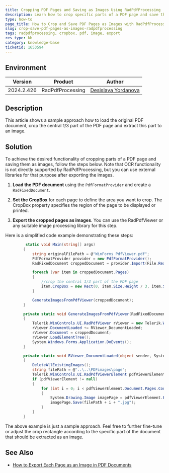 ```yaml
---
title: Cropping PDF Pages and Saving as Images Using RadPdfProcessing
description: Learn how to crop specific parts of a PDF page and save them as images using the RadPdfProcessing library.
type: how-to
page_title: How to Crop and Save PDF Pages as Images with RadPdfProcessing
slug: crop-save-pdf-pages-as-images-radpdfprocessing
tags: radpdfprocessing, cropbox, pdf, image, export
res_type: kb
category: knowledge-base
ticketid: 1653594
---
```


## Environment

| Version | Product | Author | 
| --- | --- | ---- | 
| 2024.2.426| RadPdfProcessing |[Desislava Yordanova](https://www.telerik.com/blogs/author/desislava-yordanova)| 

## Description

This article shows a sample approach how to load the original PDF document, crop the central 1/3 part of the PDF page and extract this part to an image.

## Solution

To achieve the desired functionality of cropping parts of a PDF page and saving them as images, follow the steps below. Note that OCR functionality is not directly supported by RadPdfProcessing, but you can use external libraries for that purpose after exporting the images.

1. **Load the PDF document** using the `PdfFormatProvider` and create a `RadFixedDocument`.

2. **Set the CropBox** for each page to define the area you want to crop. The CropBox property specifies the region of the page to be displayed or printed.

3. **Export the cropped pages as images**. You can use the RadPdfViewer or any suitable image processing library for this step.

Here is a simplified code example demonstrating these steps:

```csharp
         static void Main(string[] args)
        {
            string originalFilePath = @"WinForms PdfViewer.pdf";
            PdfFormatProvider provider = new PdfFormatProvider();
            RadFixedDocument croppedDocument = provider.Import(File.ReadAllBytes(originalFilePath));

            foreach (var item in croppedDocument.Pages)
            {
                //crop the central 1/3 part of the PDF page 
                item.CropBox = new Rect(0, item.Size.Height / 3, item.Size.Width, item.Size.Height / 3);
            }

            GenerateImagesFromPdfViewer(croppedDocument); 
        }

        private static void GenerateImagesFromPdfViewer(RadFixedDocument croppedDocument)
        {
            Telerik.WinControls.UI.RadPdfViewer rViewer = new Telerik.WinControls.UI.RadPdfViewer();
            rViewer.DocumentLoaded += RViewer_DocumentLoaded;
            rViewer.Document = croppedDocument;
            rViewer.LoadElementTree();
            System.Windows.Forms.Application.DoEvents();
        }

        private static void RViewer_DocumentLoaded(object sender, System.EventArgs e)
        {
            DeleteAllExistingImages();
            string filePath = @"..\..\PDFimages\page";
            Telerik.WinControls.UI.RadPdfViewerElement pdfViewerElement = sender as Telerik.WinControls.UI.RadPdfViewerElement;
            if (pdfViewerElement != null)
            {
                for (int i = 0; i < pdfViewerElement.Document.Pages.Count; i++)
                {
                    System.Drawing.Image imagePage = pdfViewerElement.ExportPage(i, 1, true, System.Drawing.Imaging.ImageFormat.Jpeg);
                    imagePage.Save(filePath + i + ".jpg");
                }
            }
        }
```

The above example is just a sample approach. Feel free to further fine-tune or adjust the crop rectangle according to the specific part of the document that should be extracted as an image.


## See Also

- [How to Export Each Page as an Image in PDF Documents](https://docs.telerik.com/devtools/winforms/knowledge-base/pdfviewer-export-page-images-with-no-ui)

